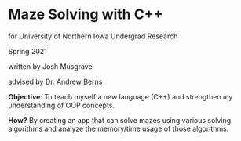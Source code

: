 # Maze Solving with C++
for University of Northern Iowa Undergrad Research

Spring 2021

written by Josh Musgrave

advised by Dr. Andrew Berns




<b>Objective</b>: To teach myself a new language (C++) and strengthen my understanding of OOP concepts.

<b>How?</b> By creating an app that can solve mazes using various solving algorithms and analyze the memory/time usage of those algorithms.
